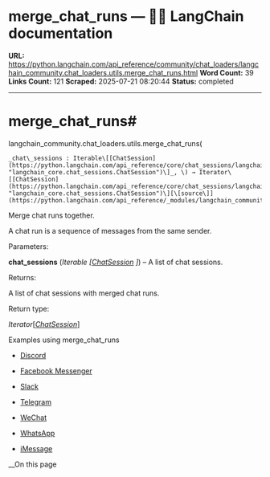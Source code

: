 # merge_chat_runs — 🦜🔗 LangChain  documentation

**URL:** https://python.langchain.com/api_reference/community/chat_loaders/langchain_community.chat_loaders.utils.merge_chat_runs.html
**Word Count:** 39
**Links Count:** 121
**Scraped:** 2025-07-21 08:20:44
**Status:** completed

---

# merge\_chat\_runs\#

langchain\_community.chat\_loaders.utils.merge\_chat\_runs\(

    _chat\_sessions : Iterable\[[ChatSession](https://python.langchain.com/api_reference/core/chat_sessions/langchain_core.chat_sessions.ChatSession.html#langchain_core.chat_sessions.ChatSession "langchain_core.chat_sessions.ChatSession")\]_, \) → Iterator\[[ChatSession](https://python.langchain.com/api_reference/core/chat_sessions/langchain_core.chat_sessions.ChatSession.html#langchain_core.chat_sessions.ChatSession "langchain_core.chat_sessions.ChatSession")\][\[source\]](https://python.langchain.com/api_reference/_modules/langchain_community/chat_loaders/utils.html#merge_chat_runs)\#     

Merge chat runs together.

A chat run is a sequence of messages from the same sender.

Parameters:     

**chat\_sessions** \(_Iterable_ _\[_[_ChatSession_](https://python.langchain.com/api_reference/core/chat_sessions/langchain_core.chat_sessions.ChatSession.html#langchain_core.chat_sessions.ChatSession "langchain_core.chat_sessions.ChatSession") _\]_\) – A list of chat sessions.

Returns:     

A list of chat sessions with merged chat runs.

Return type:     

_Iterator_\[[_ChatSession_](https://python.langchain.com/api_reference/core/chat_sessions/langchain_core.chat_sessions.ChatSession.html#langchain_core.chat_sessions.ChatSession "langchain_core.chat_sessions.ChatSession")\]

Examples using merge\_chat\_runs

  * [Discord](https://python.langchain.com/docs/integrations/chat_loaders/discord/)

  * [Facebook Messenger](https://python.langchain.com/docs/integrations/chat_loaders/facebook/)

  * [Slack](https://python.langchain.com/docs/integrations/chat_loaders/slack/)

  * [Telegram](https://python.langchain.com/docs/integrations/chat_loaders/telegram/)

  * [WeChat](https://python.langchain.com/docs/integrations/chat_loaders/wechat/)

  * [WhatsApp](https://python.langchain.com/docs/integrations/chat_loaders/whatsapp/)

  * [iMessage](https://python.langchain.com/docs/integrations/chat_loaders/imessage/)

__On this page